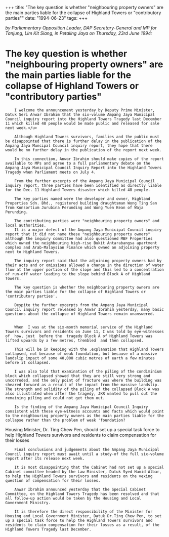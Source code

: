 +++ 
title: "The key question is whether "neighbouring property owners" are the main parties liable for the collapse of Highland Towers or "contributory parties""
date: "1994-06-23"
tags:
+++

_by Parliamentary Opposition Leader, DAP Secretary-General and MP for Tanjung, Lim Kit Siang, in Petaling Jaya on Thursday, 23rd June 1994:_

# The key question is whether "neighbouring property owners" are the main parties liable for the collapse of Highland Towers or "contributory parties"

		I welcome the announcement yesterday by Deputy Prime Minister, Datuk Seri Anwar Ibrahim that the six-volume Ampang Jaya Municipal Council inquiry report into the Highland Towers Tragedy last December 11 which killed 48 people would be made public and released for sale next week.</u>

		Although Highland Towers survivors, families and the public must be disappointed that there is further delay in the publication of the Ampang Jaya Muncipal Council inquiry report, they hope that there would be no further delay in the publication of the report next week.

		In this connection, Anwar Ibrahim should make copies of the report available to MPs and agree to a full parliamentary debate on the Ampang Jaya Municipal Council Inquiry Report into the Highland Towers Tragedy when Parliament meets on July 4.

		From the further excerpts of the Ampang Jaya Municipal Council inquiry report, three parties have been identified as directly liable for the Dec. 11 Highland Towers disaster which killed 48 people.

		The key parties named were the developer and owner, Highland Properties Sdn. Bhd., registered building draughtsman Wong Ting San from Konsortium Jurubina Perunding and Wong Yuen Kean of Waja Perunding.

		The contributing parties were "neighbouring property owners" and local authorities.
		It is a major defect of the Ampang Jaya Municipal Council inquiry report that it did not name these "neighbouring property owners" although the inquiry committee had also questioned MBF Properties which owned the neighbouring high-rise Bukit Antarabangsa apartment complex and Arab-Malaysian Finance which owned an adjoining property next to Highland Towers.

		The inquiry report said that the adjoining property owners had by their acts and or omissions allowed a change in the direction of water flow at the upper portion of the slope and this led to a concentration of run-off water leading to the slope behind Block A of Highland Towers.

		The key question is whether the neighbouring property owners are the main parties liable for the collapse of Highland Towers or 'contributory parties'.

		Despite the further excerpts from the Ampang Jaya Municipal Council inquiry report released by Anwar Ibrahim yesterday, many basic questions about the collapse of Highland Towers remain unanswered.


		When  I was at the six-month memorial service of the Highland Towers survivors and residents on June 11, I was told by eye-witnesses  of  how, just  before the  tragedy Block A of Highland Towers was lifted upwards by a few metres, trembled  and then collapsed.

		This will be in keeping with the .explanation that Highland Towers collapsed, not because of weak foundation, but because of a massive landslip impact of some 40,000 cubic metres of earth a few minutes before it collapsed.	

		I was also told that examination of the piling of the condiminium block which collapsed showed that they are still very strong and uncorroded, and the only point of fracture was where the building was sheared forward as a result of the impact from the massive landslip. The strength and solidity of the piling of the collapsed Block A was also illustrated when after the tragedy, JKR wanted to pull out the remaining piling and could not get them out.
	
		Is the finding of the Ampang Jaya Municipal Council Inquiry consistent with these eye-witness accounts and facts which would point to the neighbouring property owners as the main parties liable for the collapse rather than the problem of weak 'foundation?

Housing Minister, Dr. Ting Chew Pen, should set up a special task force to help Highland Towers survivors and residents to claim compensation for their losses 

		Final conclusions and judgements about the Ampang Jaya Municipal Council inquiry report must await until a study-of the full six-volume report after its release next week. 

		It is most disappointing that the Cabinet had not set up a special Cabinet committee headed by the Law Minister, Datuk Syed Hamid Albar, to help the Highland Towers survivors and residents on the vexing question of compensation for their losses.	

		Anwar Ibrahim announced yesterday that the Special Cabinet Committee, on the Highland Towers Tragedy has been resolved and that all follow-up action would be taken by the Housing and Local Government Ministry.

		It is therefore the direct responsibility of the Minister for Housing and Local Government Minister, Datuk Dr.Ting Chew Pen, to set up a special task force to help the Highland Towers survivors and residents to claim compensation for their losses as a result, of the Highland Towers Tragedy last December.	
 
